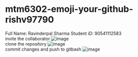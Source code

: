 # mtm6302-emoji-your-github-rishv97790
Full Name: Ravinderpal Sharma
Student iD: 90541112583 <br>
invite the collaborator
![image](https://github.com/rishv97790/mtm6302-emoji-your-github-rishv97790/assets/138967300/164e556e-eb82-4350-9d4a-9b36ab98a912) <br>
clone the repository 
![image](https://github.com/rishv97790/mtm6302-emoji-your-github-rishv97790/assets/138967300/657a882a-6748-412b-b11e-a8d1b336d39c) <br>
commit changes and push to gitbash
![image](https://github.com/rishv97790/mtm6302-emoji-your-github-rishv97790/assets/138967300/7f80dacf-b250-4a34-9406-707753912543)



